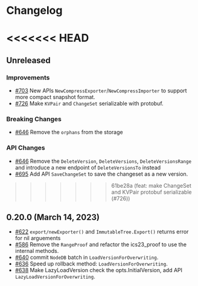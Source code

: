 # Changelog

<<<<<<< HEAD
=======
## Unreleased

### Improvements

- [#703](https://github.com/cosmos/iavl/pull/703) New APIs `NewCompressExporter`/`NewCompressImporter` to support more compact snapshot format.
- [#726](https://github.com/cosmos/iavl/pull/726) Make `KVPair` and `ChangeSet` serializable with protobuf.

### Breaking Changes

- [#646](https://github.com/cosmos/iavl/pull/646) Remove the `orphans` from the storage

### API Changes

- [#646](https://github.com/cosmos/iavl/pull/646) Remove the `DeleteVersion`, `DeleteVersions`, `DeleteVersionsRange` and introduce a new endpoint of `DeleteVersionsTo` instead
- [#695](https://github.com/cosmos/iavl/pull/695) Add API `SaveChangeSet` to save the changeset as a new version.

>>>>>>> 61be28a (feat: make ChangeSet and KVPair protobuf serializable (#726))
## 0.20.0 (March 14, 2023)

- [#622](https://github.com/cosmos/iavl/pull/622) `export/newExporter()` and `ImmutableTree.Export()` returns error for nil arguements
- [#586](https://github.com/cosmos/iavl/pull/586) Remove the `RangeProof` and refactor the ics23_proof to use the internal methods.
- [#640](https://github.com/cosmos/iavl/pull/640) commit `NodeDB` batch in `LoadVersionForOverwriting`.
- [#636](https://github.com/cosmos/iavl/pull/636) Speed up rollback method: `LoadVersionForOverwriting`.
- [#638](https://github.com/cosmos/iavl/pull/638) Make LazyLoadVersion check the opts.InitialVersion, add API `LazyLoadVersionForOverwriting`.
